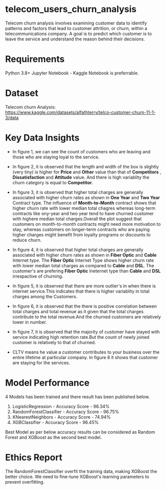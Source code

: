 # telecom_users_churn_analysis
Telecom churn analysis involves examining customer data to identify patterns and factors that lead to customer attrition, or churn, within a telecommunications company. A goal is to predict which customer is to leave the service and understand the reason behind their decisions.

# Requirements
Python 3.8+ Jupyter Notebook - Kaggle Notebook is preferrable.

# Dataset
Telecom churn Analysis: https://www.kaggle.com/datasets/alfathterry/telco-customer-churn-11-1-3/data

# Key Data Insights
* In figure 1, we can see the count of customers who are leaving and those who are staying loyal to the service.
* In figure 2, it is observed that the length and width of the box is slightly (very tiny) is higher for **Price** and **Other**  value than that of **Competitors** , **Dissatisfaction** and **Attitude** value. And there is high variablity the churn category is equal to **Competitor**.

* In figure 3, it is observed that higher total charges are generally associated with higher churn rates as shown in **One Year** and **Two Year** Contract type. The influence of **Month-to-Month** contract shows that higher churn rate with lower median total chagres whereas long-term contracts like ony-year and two year tend to have churned customer with highere median total charges.Overall the plot suggest that customers on month-to-month contracts might need more motivation to stay, whereas customers on longer-term contracts who are paying higher charges might benefit from loyalty programs or discounts to reduce churn.
* In figure 4, it is observed that higher total charges are generally associated with higher churn rates as shown in **Fiber Optic** and **Cable** Internet type. The **Fiber Optic** Internet Type shows higher churn rate with lower median total charges as compared to **Cable** and **DSL**.
The customer's are prefering **Fiber Optic** Ineternet type than **Cable** and **DSL** irrespactive of churning.

* In figure 5, it is observed that there are more outlier's in when there is internet service.This indicates that there is higher variablity in total charges among the Customers.

* In figure 6, it is observed that the there is positive correlation between total charges and total revenue as it given that the total charges contribute to the total revenue.And the churned customers are relatively lower in number.

* In figure 7, it is observed that the majority of customer have stayed with service indicating high retention rate.But the count of newly joined customer is relatively to that of churned.

* CLTV means he value a customer contributes to your business over the entire lifetime at particular company. In figure 8 it shows that customer are staying for the services.

# Model Performance
4 Models has been trained and there result has been published below.
  1. LogisticRegression -  Accuracy Score - 96.34%
  2. RandomForestClassifier - Accuracy Score - 96.75%
  3. KNearestNeighbors - Accuracy Score - 74.94%
  4. XGBClassifier - Accuracy Score - 96.45%
     
Best Model as per below accuracy results can be considered as Random Forest and XGBoost as the second best model.

# Ethics Report
The RandomForestClassifier overfit the training data, making XGBoost the better choice. We need to fine-tune XGBoost's learning parameters to prevent overfitting.
